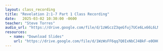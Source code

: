 ```yaml
---
layout: class_recording
title: "Revelation 2:1-7 Part 1 Class Recording"
date:   2025-03-02 10:30:00 -0600
teacher: "Steve Torres"
audio_url: "https://drive.google.com/file/d/1zWGczZ3qeGfuj7UCe6Lx66L6LNMC0vxF/preview"
resources:
  - name: "Download Slides"
    url: "https://drive.google.com/file/d/1WzWsFF6qq7Q0IxNbCJ4BkF-e0OHOZMK8/view"
---
```

